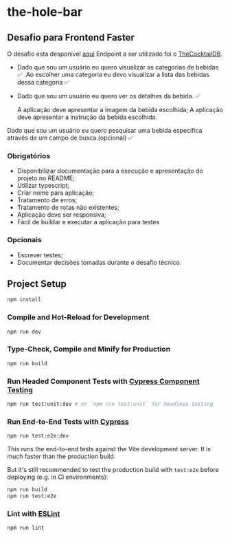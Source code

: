 # the-hole-bar
## Desafio para Frontend Faster

O desafio esta desponivel [aqui]()
Endpoint a ser utilizado foi o [TheCocktailDB](https://www.thecocktaildb.com/api.php).

- Dado que sou um usuário eu quero visualizar as categorias de bebidas :white_check_mark:
    .Ao escolher uma categoria eu devo visualizar a lista das bebidas dessa categoria :white_check_mark:


- Dado que sou um usuário eu quero ver os detalhes da bebida. :white_check_mark:

    A aplicação deve apresentar a imagem da bebida escolhida; 
    A aplicação deve apresentar a instrução da bebida escolhida.

Dado que sou um usuário eu quero pesquisar uma bebida específica através de um campo de busca.(opcional) :white_check_mark:

### Obrigatórios

- Disponibilizar documentação para a execução e apresentação do projeto no README;
- Utilizar typescript;
- Criar nome para aplicação;
- Tratamento de erros;
- Tratamento de rotas não existentes;
- Aplicação deve ser responsiva;
- Fácil de buildar e executar a aplicação para testes

### Opcionais

- Escrever testes;
- Documentar decisões tomadas durante o desafio técnico.

## Project Setup

```sh
npm install
```

### Compile and Hot-Reload for Development

```sh
npm run dev
```

### Type-Check, Compile and Minify for Production

```sh
npm run build
```

### Run Headed Component Tests with [Cypress Component Testing](https://on.cypress.io/component)

```sh
npm run test:unit:dev # or `npm run test:unit` for headless testing
```

### Run End-to-End Tests with [Cypress](https://www.cypress.io/)

```sh
npm run test:e2e:dev
```

This runs the end-to-end tests against the Vite development server.
It is much faster than the production build.

But it's still recommended to test the production build with `test:e2e` before deploying (e.g. in CI environments):

```sh
npm run build
npm run test:e2e
```

### Lint with [ESLint](https://eslint.org/)

```sh
npm run lint
```
